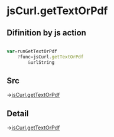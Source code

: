 # jsCurl.getTextOrPdf

## Difinition by js action

```js.js

var=runGetTextOrPdf
	?func=jsCurl.getTextOrPdf
		&urlString
```

## Src

->[jsCurl.getTextOrPdf](https://github.com/puutaro/CommandClick/blob/master/app/src/main/java/com/puutaro/commandclick/fragment_lib/terminal_fragment/js_interface/JsCurl.kt#L110)

## Detail

->[jsCurl.getTextOrPdf](https://github.com/puutaro/CommandClick/blob/master/md/developer/js_interface/details/JsCurl/getTextOrPdf.md)
